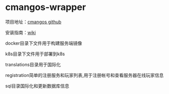 cmangos-wrapper
========================================
项目地址：[cmangos github][1]

安装指南：[wiki][2]

[1]: https://github.com/cmangos "github"
[2]: https://github.com/cmangos/issues/wiki/Installation-Instructions "wiki"
docker目录下文件用于构建服务端镜像

k8s目录下文件用于部署到k8s

translations目录用于国际化

registration简单的注册服务和玩家列表,用于注册帐号和查看服务器在线玩家信息

sql目录国际化和更新数据库信息